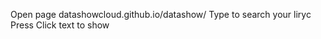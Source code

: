 Open page datashowcloud.github.io/datashow/
Type to search your liryc
Press <ENTER>
Click text to show
